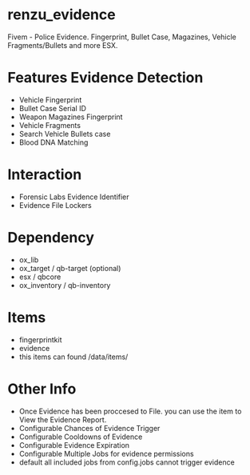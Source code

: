 # renzu_evidence
Fivem - Police Evidence. Fingerprint, Bullet Case, Magazines, Vehicle Fragments/Bullets and more ESX.

# Features Evidence Detection
- Vehicle Fingerprint
- Bullet Case Serial ID
- Weapon Magazines Fingerprint
- Vehicle Fragments
- Search Vehicle Bullets case
- Blood DNA Matching

# Interaction
- Forensic Labs Evidence Identifier
- Evidence File Lockers

# Dependency
- ox_lib
- ox_target / qb-target (optional)
- esx / qbcore
- ox_inventory / qb-inventory

# Items
- fingerprintkit
- evidence
- this items can found /data/items/

# Other Info
- Once Evidence has been proccesed to File. you can use the item to View the Evidence Report.
- Configurable Chances of Evidence Trigger
- Configurable Cooldowns of Evidence
- Configurable Evidence Expiration
- Configurable Multiple Jobs for evidence permissions
- default all included jobs from config.jobs cannot trigger evidence
